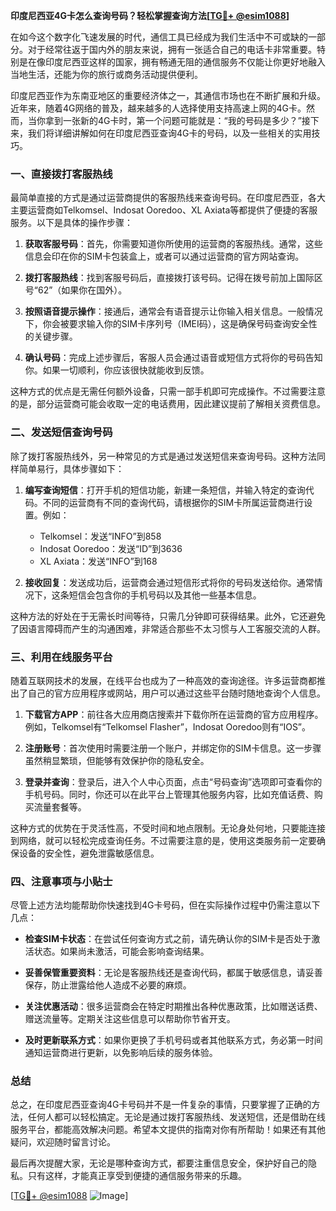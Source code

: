 **印度尼西亚4G卡怎么查询号码？轻松掌握查询方法[[TG💪+ @esim1088](https://t.me/s/esim1088)]**

在如今这个数字化飞速发展的时代，通信工具已经成为我们生活中不可或缺的一部分。对于经常往返于国内外的朋友来说，拥有一张适合自己的电话卡非常重要。特别是在像印度尼西亚这样的国家，拥有畅通无阻的通信服务不仅能让你更好地融入当地生活，还能为你的旅行或商务活动提供便利。

印度尼西亚作为东南亚地区的重要经济体之一，其通信市场也在不断扩展和升级。近年来，随着4G网络的普及，越来越多的人选择使用支持高速上网的4G卡。然而，当你拿到一张新的4G卡时，第一个问题可能就是：“我的号码是多少？”接下来，我们将详细讲解如何在印度尼西亚查询4G卡的号码，以及一些相关的实用技巧。

### 一、直接拨打客服热线

最简单直接的方式是通过运营商提供的客服热线来查询号码。在印度尼西亚，各大主要运营商如Telkomsel、Indosat Ooredoo、XL Axiata等都提供了便捷的客服服务。以下是具体的操作步骤：

1. **获取客服号码**：首先，你需要知道你所使用的运营商的客服热线。通常，这些信息会印在你的SIM卡包装盒上，或者可以通过运营商的官方网站查询。
   
2. **拨打客服热线**：找到客服号码后，直接拨打该号码。记得在拨号前加上国际区号“62”（如果你在国外）。

3. **按照语音提示操作**：接通后，通常会有语音提示让你输入相关信息。一般情况下，你会被要求输入你的SIM卡序列号（IMEI码），这是确保号码查询安全性的关键步骤。

4. **确认号码**：完成上述步骤后，客服人员会通过语音或短信方式将你的号码告知你。如果一切顺利，你应该很快就能收到反馈。

这种方式的优点是无需任何额外设备，只需一部手机即可完成操作。不过需要注意的是，部分运营商可能会收取一定的电话费用，因此建议提前了解相关资费信息。

### 二、发送短信查询号码

除了拨打客服热线外，另一种常见的方式是通过发送短信来查询号码。这种方法同样简单易行，具体步骤如下：

1. **编写查询短信**：打开手机的短信功能，新建一条短信，并输入特定的查询代码。不同的运营商有不同的查询代码，请根据你的SIM卡所属运营商进行设置。例如：
   - Telkomsel：发送“INFO”到858
   - Indosat Ooredoo：发送“ID”到3636
   - XL Axiata：发送“INFO”到168

2. **接收回复**：发送成功后，运营商会通过短信形式将你的号码发送给你。通常情况下，这条短信会包含你的手机号码以及其他一些基本信息。

这种方法的好处在于无需长时间等待，只需几分钟即可获得结果。此外，它还避免了因语言障碍而产生的沟通困难，非常适合那些不太习惯与人工客服交流的人群。

### 三、利用在线服务平台

随着互联网技术的发展，在线平台也成为了一种高效的查询途径。许多运营商都推出了自己的官方应用程序或网站，用户可以通过这些平台随时随地查询个人信息。

1. **下载官方APP**：前往各大应用商店搜索并下载你所在运营商的官方应用程序。例如，Telkomsel有“Telkomsel Flasher”，Indosat Ooredoo则有“IOS”。

2. **注册账号**：首次使用时需要注册一个账户，并绑定你的SIM卡信息。这一步骤虽然稍显繁琐，但能够有效保护你的隐私安全。

3. **登录并查询**：登录后，进入个人中心页面，点击“号码查询”选项即可查看你的手机号码。同时，你还可以在此平台上管理其他服务内容，比如充值话费、购买流量套餐等。

这种方式的优势在于灵活性高，不受时间和地点限制。无论身处何地，只要能连接到网络，就可以轻松完成查询任务。不过需要注意的是，使用这类服务前一定要确保设备的安全性，避免泄露敏感信息。

### 四、注意事项与小贴士

尽管上述方法均能帮助你快速找到4G卡号码，但在实际操作过程中仍需注意以下几点：

- **检查SIM卡状态**：在尝试任何查询方式之前，请先确认你的SIM卡是否处于激活状态。如果尚未激活，可能会影响查询结果。
  
- **妥善保管重要资料**：无论是客服热线还是查询代码，都属于敏感信息，请妥善保存，防止泄露给他人造成不必要的麻烦。

- **关注优惠活动**：很多运营商会在特定时期推出各种优惠政策，比如赠送话费、赠送流量等。定期关注这些信息可以帮助你节省开支。

- **及时更新联系方式**：如果你更换了手机号码或者其他联系方式，务必第一时间通知运营商进行更新，以免影响后续的服务体验。

### 总结

总之，在印度尼西亚查询4G卡号码并不是一件复杂的事情，只要掌握了正确的方法，任何人都可以轻松搞定。无论是通过拨打客服热线、发送短信，还是借助在线服务平台，都能高效解决问题。希望本文提供的指南对你有所帮助！如果还有其他疑问，欢迎随时留言讨论。

最后再次提醒大家，无论是哪种查询方式，都要注重信息安全，保护好自己的隐私。只有这样，才能真正享受到便捷的通信服务带来的乐趣。

[[TG💪+ @esim1088](https://t.me/s/esim1088) ![Image](https://i.postimg.cc/4NQfJmqS/Snipaste-2025-05-13-00-14-12.png)]
